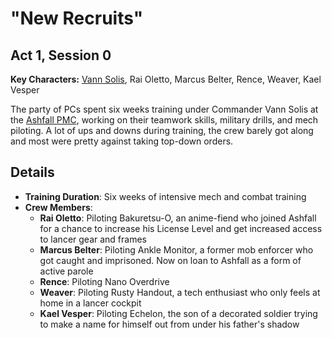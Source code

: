 # "New Recruits"
## Act 1, Session 0

**Key Characters:** [Vann Solis](/NPCs/Vann%20Solis.md), Rai Oletto, Marcus Belter, Rence, Weaver, Kael Vesper  

The party of PCs spent six weeks training under Commander Vann Solis at the [Ashfall PMC](/Factions/PMC/Ashfall.md), working on their teamwork skills, military drills, and mech piloting. A lot of ups and downs during training, the crew barely got along and most were pretty against taking top-down orders.

## Details
- **Training Duration**: Six weeks of intensive mech and combat training
- **Crew Members**:
  - **Rai Oletto**: Piloting Bakuretsu-O, an anime-fiend who joined Ashfall for a chance to increase his License Level and get increased access to lancer gear and frames
  - **Marcus Belter**: Piloting Ankle Monitor, a former mob enforcer who got caught and imprisoned. Now on loan to Ashfall as a form of active parole
  - **Rence**: Piloting Nano Overdrive
  - **Weaver**: Piloting Rusty Handout, a tech enthusiast who only feels at home in a lancer cockpit
  - **Kael Vesper**: Piloting Echelon, the son of a decorated soldier trying to make a name for himself out from under his father's shadow